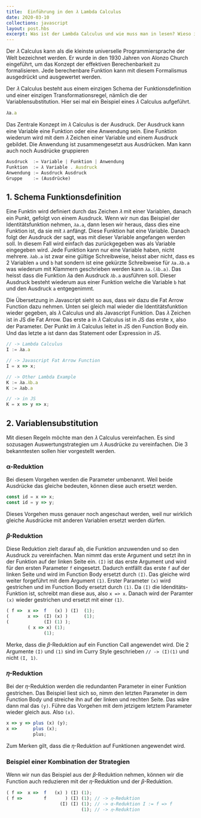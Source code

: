 ```yaml
---
title:  Einführung in den 𝜆 Lambda Calculus 
date: 2020-03-10
collections: javascript
layout: post.hbs
excerpt: Was ist der Lambda Calculus und wie muss man in lesen? Wieso ist es wichtig den Calculus zu verstehen?
---
```


Der 𝜆 Calculus kann als die kleinste universelle Programmiersprache der Welt bezeichnet werden. Er wurde in den 1930 Jahren von Alonzo Church eingeführt, um das Konzept der effektiven Berechenbarkeit zu formalisieren. Jede berechenbare Funktion kann mit diesem Formalismus ausgedrückt und ausgewertet werden. 

Der 𝜆 Calculus besteht aus einem einzigen Schema der Funktionsdefinition und einer einzigen Transformationsregel, nämlich die der Variablensubstitution. Hier sei mal ein Beispiel eines 𝜆 Calculus aufgeführt.

```js
𝜆a.a
```

Das Zentrale Konzept im 𝜆 Calculus is der Ausdruck. Der Ausdruck kann eine Variable eine Funktion oder eine Anwendung sein. Eine Funktion wiederum wird mit dem 𝜆 Zeichen einer Variable und einem Ausdruck gebildet. Die Anwendung ist zusammengesetzt aus Ausdrücken. Man kann auch noch Ausdrücke gruppieren

```js
Ausdruck  := Variable | Funktion | Anwendung
Funktion  := 𝜆 Variable . Ausdruck
Anwendung := Ausdruck Ausdruck
Gruppe    := (Ausdrücke)
```

## 1. Schema Funktionsdefinition

Eine Funktin wird definiert durch das Zeichen 𝜆 mit einer Variablen, danach ein Punkt, gefolgt von einem Ausdruck. Wenn wir nun das Beispiel der Identitätsfunktion nehmen, `𝜆a.a`, dann lesen wir heraus, dass dies eine Funktion ist, da sie mit `𝜆` anfängt. Diese Funktion hat eine Variable. Danach folgt der Ausdruck der sagt, was mit dieser Variable angefangen werden soll. In diesem Fall wird einfach das zurückgegeben was als Variable eingegeben wird. Jede Funktion kann nur eine Variable haben, nicht mehrere. `𝜆ab.a` ist zwar eine gültige Schreibweise, heisst aber nicht, dass es 2 Variablen `a` und `b` hat sondern ist eine gekürzte Schreibweise für `𝜆a.𝜆b.a` was wiederum mit Klammern geschrieben werden kann `𝜆a.(𝜆b.a)`. Das heisst dass die Funktion 𝜆a den Ausdruck `𝜆b.a` ausführen soll. Dieser Ausdruck besteht wiederum aus einer Funktion welche die Variable `b` hat und den Ausdruck `a` entgegenimmt. 

Die Übersetzung in Javascript sieht so aus, dass wir dazu die Fat Arrow Function dazu nehmen. Unten sei gleich mal wieder die Identitätsfunktion wieder gegeben, als 𝜆 Calculus und als Javascript Funktion. Das 𝜆 Zeichen ist in JS die Fat Arrow. Das erste a in 𝜆 Calculus ist in JS das erste x, also der Parameter. Der Punkt im 𝜆 Calculus leitet in JS den Function Body ein. Und das letzte a ist dann das Statement oder Expression in JS.

```js
// -> Lambda Calculus
I := 𝜆a.a

// -> Javascript Fat Arrow Function
I = x => x;

// -> Other Lambda Example
K := 𝜆a.𝜆b.a
K := 𝜆ab.a

// -> in JS
K = x => y => x;
```

## 2. Variablensubstitution

Mit diesen Regeln möchte man den 𝜆 Calculus vereinfachen. Es sind sozusagen Auswertungstrategien um 𝜆 Ausdrücke zu vereinfachen. Die 3 bekanntesten sollen hier vorgestellt werden. 

### α-Reduktion 

Bei diesem Vorgehen werden die Parameter umbenannt. Weil beide Ausdrücke das gleiche bedeuten, können diese auch ersetzt werden. 

```js
const id = x => x;
const id = y => y;
```

Dieses Vorgehen muss genauer noch angeschaut werden, weil nur wirklich gleiche Ausdrücke mit anderen Variablen ersetzt werden dürfen. 

### 𝛽-Reduktion

Diese Reduktion zielt darauf ab, die Funktion anzuwenden und so den Ausdruck zu vereinfachen. Man nimmt das erste Argument und setzt ihn in der Funktion auf der linken Seite ein. `(I)` ist das erste Argument und wird für den ersten Parameter `f` eingesetzt. Dadurch entfällt das erste `f` auf der linken Seite und wird im Function Body ersetzt durch `(I)`. Das gleiche wird weiter forgeführt mit dem Argument `(1)`. Erster Parameter `(x)` wird gestrichen und im Function Body ersetzt durch `(1)`. Da `(I)` die Idenditäts-Funktion ist, schreibt man diese aus, also `x => x`. Danach wird der Paramter `(x)` wieder gestrichen und ersetzt mit einer `(1)`.

```js
( f =>  x =>  f   (x) ) (I)  (1);
(       x =>  (I) (x) )      (1);
(             (I) (1) );
        ( x => x) (1);
              (1);
```

Merke, dass die 𝛽-Reduktion auf ein Function Call angewendet wird. Die 2 Argumente `(I)` und `(1)` sind im Curry Style geschrieben `// -> (I)(1)` und nicht `(I, 1)`.

### 𝜂-Reduktion

Bei der 𝜂-Reduktion werden die redundanten Parameter in einer Funktion gestrichen. Das Beispiel liest sich so, nimm den letzten Parameter in dem Function Body und streiche ihn auf der linken und rechten Seite. Das wäre dann mal das `(y)`. Führe das Vorgehen mit dem jetzigem letztem Parameter wieder gleich aus. Also `(x)`. 

```js
x => y => plus (x) (y);
x =>      plus (x);
          plus;
```

Zum Merken gilt, dass die 𝜂-Reduktion auf Funktionen angewendet wird. 


### Beispiel einer Kombination der Strategien

Wenn wir nun das Beispiel aus der 𝛽-Reduktion nehmen, können wir die Function auch reduzieren mit der 𝜂-Reduktion und der 𝛽-Reduktion. 

```js
( f =>  x =>  f   (x) ) (I) (1); 
( f =>        f       ) (I) (1); // -> 𝜂-Reduktion
                    (I) (I) (1); // -> α-Reduktion I := f => f
                            (1); // -> 𝜂-Reduktion
```